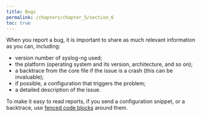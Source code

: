 ```yaml
---
title: Bugs
permalink: /chapters/chapter_5/section_6
toc: true
---
```


When you report a bug, it is important to share as much relevant
information as you can, including:
 * version number of syslog-ng used;
 * the platform (operating system and its version, architecture, and so on);
 * a backtrace from the core file if the issue is a crash (this can be
invaluable);
 * if possible, a configuration that triggers the problem;
 * a detailed description of the issue.

To make it easy to read reports, if you send a configuration snippet,
or a backtrace, use
[fenced code blocks](https://help.github.com/articles/github-flavored-markdown#fenced-code-blocks)
around them.
 
